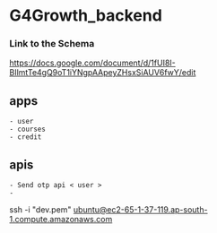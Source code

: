 # G4Growth_backend

### Link to the Schema
https://docs.google.com/document/d/1fUI8I-BIlmtTe4gQ9oT1iYNgpAApeyZHsxSiAUV6fwY/edit


## apps 
    - user
    - courses
    - credit

## apis
    - Send otp api < user >
    - 
ssh -i "dev.pem" ubuntu@ec2-65-1-37-119.ap-south-1.compute.amazonaws.com